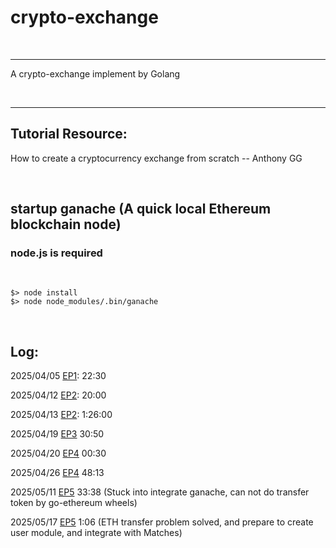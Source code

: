 # crypto-exchange

<br>

---

A crypto-exchange implement by Golang

<br>

---

## Tutorial Resource:

How to create a cryptocurrency exchange from scratch -- Anthony GG

<br>

## startup ganache (A quick local Ethereum blockchain node)

### node.js is required

<br>

```
$> node install
$> node node_modules/.bin/ganache
```

<br>

## Log:

2025/04/05 [EP1](https://youtu.be/5r1wHkmb3HM?list=PL0xRBLFXXsP5Q_a9FjmDfgtWatLHJVxGn&t=1351): 22:30

2025/04/12 [EP2](https://youtu.be/SvitKOkJmm8?list=PL0xRBLFXXsP5Q_a9FjmDfgtWatLHJVxGn&t=1199): 20:00

2025/04/13 [EP2](https://youtu.be/SvitKOkJmm8?list=PL0xRBLFXXsP5Q_a9FjmDfgtWatLHJVxGn&t=5155s): 1:26:00

2025/04/19 [EP3](https://youtu.be/oE8TPzDIzLY?list=PL0xRBLFXXsP5Q_a9FjmDfgtWatLHJVxGn&t=1851) 30:50

2025/04/20 [EP4](https://youtu.be/xpXT127JXEU?list=PL0xRBLFXXsP5Q_a9FjmDfgtWatLHJVxGn&t=32) 00:30

2025/04/26 [EP4](https://youtu.be/xpXT127JXEU?list=PL0xRBLFXXsP5Q_a9FjmDfgtWatLHJVxGn&t=2893) 48:13 

2025/05/11 [EP5](https://youtu.be/bkzEohennvs?t=2018) 33:38 (Stuck into integrate ganache, can not do transfer token by go-ethereum wheels)

2025/05/17 [EP5](https://youtu.be/bkzEohennvs?t=3980) 1:06 (ETH transfer problem solved, and prepare to create user module, and integrate with Matches)